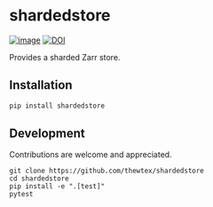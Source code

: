 # shardedstore

[![image](https://img.shields.io/pypi/v/shardedstore.svg)](https://pypi.python.org/pypi/shardedstore/)
[![DOI](https://zenodo.org/badge/489549406.svg)](https://zenodo.org/badge/latestdoi/489549406)

Provides a sharded Zarr store.

## Installation

```sh
pip install shardedstore
```

## Development

Contributions are welcome and appreciated.

```
git clone https://github.com/thewtex/shardedstore
cd shardedstore
pip install -e ".[test]"
pytest
```
